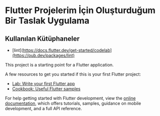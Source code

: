 # Flutter Projelerim İçin Oluşturduğum Bir Taslak Uygulama

## Kullanılan Kütüphaneler

- [lint](https://docs.flutter.dev/get-started/codelab](https://pub.dev/packages/lint)

This project is a starting point for a Flutter application.

A few resources to get you started if this is your first Flutter project:

- [Lab: Write your first Flutter app](https://docs.flutter.dev/get-started/codelab)
- [Cookbook: Useful Flutter samples](https://docs.flutter.dev/cookbook)

For help getting started with Flutter development, view the
[online documentation](https://docs.flutter.dev/), which offers tutorials,
samples, guidance on mobile development, and a full API reference.

